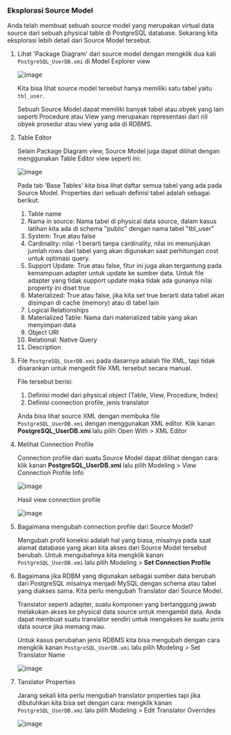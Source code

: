 ### Eksplorasi Source Model

Anda telah membuat sebuah source model yang merupakan virtual data source dari sebuah physical table di PostgreSQL database. Sekarang kita eksplorasi lebih detail dari Source Model tersebut.

1.  Lihat 'Package Diagram' dari source model dengan mengklik dua kali `PostgreSQL_UserDB.xmi` di Model Explorer view
    
    ![image](https://cloud.githubusercontent.com/assets/3068071/8073100/91020540-0f4a-11e5-9fe3-03d8435fc9aa.png)

    Kita bisa lihat source model tersebut hanya memiliki satu tabel yaitu `tbl_user`.
    
    Sebuah Source Model dapat memiliki banyak tabel atau obyek yang lain seperti Procedure atau View yang merupakan representasi dari riil obyek prosedur atau view yang ada di RDBMS.
 
2.  Table Editor

    Selain Package Diagram view, Source Model juga dapat dilihat dengan menggunakan Table Editor view seperti ini:
    
    ![image](https://cloud.githubusercontent.com/assets/3068071/8074673/ad02a42e-0f5f-11e5-83f7-d999444f8c0d.png)
    
    Pada tab 'Base Tables' kita bisa lihat daftar semua tabel yang ada pada Source Model. Properties dari sebuah definisi tabel adalah sebagai berikut:
    
    1. Table name
    2. Nama in source: Nama tabel di physical data source, dalam kasus latihan kita ada di schema "public" dengan nama tabel "tbl_user" 
    3. System:  True atau false
    4. Cardinality: nilai -1 berarti tanpa cardinality, nilai ini menunjukan jumlah rows dari tabel yang akan digunakan saat perhitungan cost untuk optimasi query.
    5. Support Update: True atau false, fitur ini juga akan tergantung pada kemampuan adapter untuk update ke sumber data. Untuk file adapter yang tidak support update maka tidak ada gunanya nilai property ini diset true
    6. Materialized: True atau false, jika kita set true berarti data tabel akan disimpan di cache (memory) atau di tabel lain
    7. Logical Relationships
    8. Materialized Table: Nama dari materialized table yang akan menyimpan data
    9. Object URI
    10. Relational: Native Query
    11. Description
    
    
    
3.  File `PostgreSQL_UserDB.xmi` pada dasarnya adalah file XML, tapi tidak disarankan untuk mengedit file XML tersebut secara manual.
   
    File tersebut berisi:
   
    1. Definisi model dari physical object (Table, View, Procedure, Index)
    2. Definisi connection profile, jenis translator
   
    Anda bisa lihat source XML dengan membuka file `PostgreSQL_UserDB.xmi` dengan menggunakan XML editor.
    Klik kanan **PostgreSQL_UserDB.xmi** lalu pilih Open With > XML Editor
   
4.  Melihat Connection Profile

    Connection profile dari suatu Source Model dapat dilihat dengan cara: klik kanan **PostgreSQL_UserDB.xmi** lalu pilih Modeling > View Connection Profile Info
   
    ![image](https://cloud.githubusercontent.com/assets/3068071/8074338/317be4d6-0f5b-11e5-8d58-a8d60102636e.png)
   
    Hasil view connection profile
   
    ![image](https://cloud.githubusercontent.com/assets/3068071/8073196/018bec1c-0f4c-11e5-8dd8-8de630b77d2d.png)


5.  Bagaimana mengubah connection profile dari Source Model? 

    Mengubah profil koneksi adalah hal yang biasa, misalnya pada saat alamat database yang akan kita akses dari Source Model tersebut berubah. Untuk mengubahnya kita mengklik kanan `PostgreSQL_UserDB.xmi` lalu pilih Modeling > **Set Connection Profile**
   
6.  Bagaimana jika RDBM yang digunakan sebagai sumber data berubah dari PostgreSQL misalnya menjadi MySQL dengan schema atau tabel yang diakses sama. Kita perlu mengubah Translator dari Source Model.

    Translator seperti adapter, suatu komponen yang bertanggung jawab melakukan akses ke physical data source untuk mengambil data. Anda dapat membuat suatu translator sendiri untuk mengakses ke suatu jenis data source jika memang mau.
    
    Untuk kasus perubahan jenis RDBMS kita bisa mengubah dengan cara mengklik kanan `PostgreSQL_UserDB.xmi` lalu pilih Modeling > Set Translator Name
    
    ![image](https://cloud.githubusercontent.com/assets/3068071/8074514/f434b816-0f5d-11e5-8305-ac1e6d5175ae.png)
   

6. Tanslator Properties

   Jarang sekali kita perlu mengubah translator properties tapi jika dibutuhkan kita bisa set dengan cara: mengklik kanan `PostgreSQL_UserDB.xmi` lalu pilih Modeling > Edit Translator Overrides
   
   ![image](https://cloud.githubusercontent.com/assets/3068071/8073210/36461996-0f4c-11e5-80a3-983ae3896bc8.png)
   
